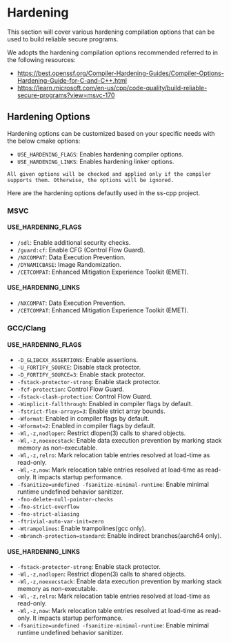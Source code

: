 # Hardening

This section will cover various hardening compilation options that can be used to build reliable secure programs.

We adopts the hardening compilation options recommended referred to in the following resources:

- <https://best.openssf.org/Compiler-Hardening-Guides/Compiler-Options-Hardening-Guide-for-C-and-C++.html>
- <https://learn.microsoft.com/en-us/cpp/code-quality/build-reliable-secure-programs?view=msvc-170>


## Hardening Options

Hardening options can be customized based on your specific needs with the below cmake options:

- `USE_HARDENING_FLAGS`: Enables hardening compiler options.
- `USE_HARDENING_LINKS`: Enables hardening linker options.

```{note}
All given options will be checked and applied only if the compiler supports them. Otherwise, the options will be ignored.
```

Here are the hardening options defautlly used in the ss-cpp project.

### MSVC

#### USE_HARDENING_FLAGS

- `/sdl`: Enable additional security checks.
- `/guard:cf`: Enable CFG (Control Flow Guard).
- `/NXCOMPAT`: Data Execution Prevention.
- `/DYNAMICBASE`: Image Randomization.
- `/CETCOMPAT`: Enhanced Mitigation Experience Toolkit (EMET).

#### USE_HARDENING_LINKS

- `/NXCOMPAT`: Data Execution Prevention.
- `/CETCOMPAT`: Enhanced Mitigation Experience Toolkit (EMET).

### GCC/Clang

#### USE_HARDENING_FLAGS

- `-D_GLIBCXX_ASSERTIONS`: Enable assertions.
- `-U_FORTIFY_SOURCE`: Disable stack protector.
- `-D_FORTIFY_SOURCE=3`: Enable stack protector.
- `-fstack-protector-strong`: Enable stack protector.
- `-fcf-protection`: Control Flow Guard.
- `-fstack-clash-protection`: Control Flow Guard.
- `-Wimplicit-fallthrough`: Enabled in compiler flags by default.
- `-fstrict-flex-arrays=3`: Enable strict array bounds.
- `-Wformat`: Enabled in compiler flags by default.
- `-Wformat=2`: Enabled in compiler flags by default.
- `-Wl,-z,nodlopen`: Restrict dlopen(3) calls to shared objects.
- `-Wl,-z,noexecstack`: Enable data execution prevention by marking stack memory as non-executable.
- `-Wl,-z,relro`: Mark relocation table entries resolved at load-time as read-only.
- `-Wl,-z,now`: Mark relocation table entries resolved at load-time as read-only. It impacts startup performance.
- `-fsanitize=undefined -fsanitize-minimal-runtime`: Enable minimal runtime undefined behavior sanitizer.
- `-fno-delete-null-pointer-checks`
- `-fno-strict-overflow`
- `-fno-strict-aliasing`
- `-ftrivial-auto-var-init=zero`
- `-Wtrampolines`: Enable trampolines(gcc only).
- `-mbranch-protection=standard`: Enable indirect branches(aarch64 only).

#### USE_HARDENING_LINKS

- `-fstack-protector-strong`: Enable stack protector.
- `-Wl,-z,nodlopen`: Restrict dlopen(3) calls to shared objects.
- `-Wl,-z,noexecstack`: Enable data execution prevention by marking stack memory as non-executable.
- `-Wl,-z,relro`: Mark relocation table entries resolved at load-time as read-only.
- `-Wl,-z,now`: Mark relocation table entries resolved at load-time as read-only. It impacts startup performance.
- `-fsanitize=undefined -fsanitize-minimal-runtime`: Enable minimal runtime undefined behavior sanitizer.
